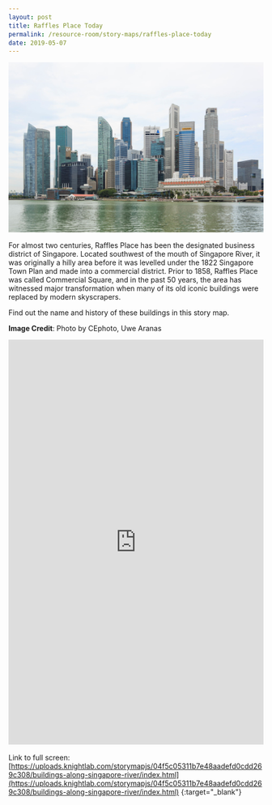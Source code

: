 ```yaml
---
layout: post
title: Raffles Place Today
permalink: /resource-room/story-maps/raffles-place-today
date: 2019-05-07
---
```


![Banner for Raffles Place Today Story Map](/images/banner-storymaps-raffles-place-today.jpg)

For almost two centuries, Raffles Place has been the designated business district of Singapore. Located southwest of the mouth of Singapore River, it was originally a hilly area before it was levelled under the 1822 Singapore Town Plan and made into a commercial district. Prior to 1858, Raffles Place was called Commercial Square, and in the past 50 years, the area has witnessed major transformation when many of its old iconic buildings were replaced by modern skyscrapers.

Find out the name and history of these buildings in this story map.

**Image Credit**: Photo by CEphoto, Uwe Aranas 

<iframe src="https://uploads.knightlab.com/storymapjs/04f5c05311b7e48aadefd0cdd269c308/buildings-along-singapore-river/index.html" frameborder="0" width="100%" height="800"></iframe>

Link to full screen: [https://uploads.knightlab.com/storymapjs/04f5c05311b7e48aadefd0cdd269c308/buildings-along-singapore-river/index.html](https://uploads.knightlab.com/storymapjs/04f5c05311b7e48aadefd0cdd269c308/buildings-along-singapore-river/index.html) {:target="_blank"}
